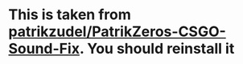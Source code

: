 # This is taken from [patrikzudel/PatrikZeros-CSGO-Sound-Fix](https://github.com/patrikzudel/PatrikZeros-CSGO-Sound-Fix). You should reinstall it
